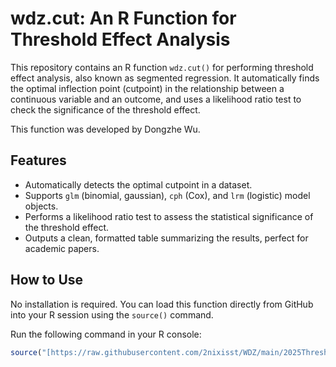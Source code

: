 # wdz.cut: An R Function for Threshold Effect Analysis

This repository contains an R function `wdz.cut()` for performing threshold effect analysis, also known as segmented regression. It automatically finds the optimal inflection point (cutpoint) in the relationship between a continuous variable and an outcome, and uses a likelihood ratio test to check the significance of the threshold effect.

This function was developed by Dongzhe Wu.

## Features

-   Automatically detects the optimal cutpoint in a dataset.
-   Supports `glm` (binomial, gaussian), `cph` (Cox), and `lrm` (logistic) model objects.
-   Performs a likelihood ratio test to assess the statistical significance of the threshold effect.
-   Outputs a clean, formatted table summarizing the results, perfect for academic papers.

## How to Use

No installation is required. You can load this function directly from GitHub into your R session using the `source()` command.

Run the following command in your R console:

```R
source("[https://raw.githubusercontent.com/2nixisst/WDZ/main/2025Threshold.Effect.Analysis.R](https://raw.githubusercontent.com/2nixisst/WDZ/main/2025Threshold.Effect.Analysis.R)")
